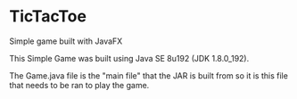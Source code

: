 # TicTacToe
Simple game built with JavaFX

This Simple Game was built using Java SE 8u192 (JDK 1.8.0_192).

The Game.java file is the "main file" that the JAR is built from so it is this file that needs to be ran to play the game.

